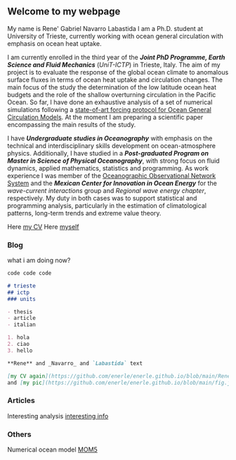 ## Welcome to my webpage

My name is Rene' Gabriel Navarro Labastida
I am a  Ph.D. student at University of Trieste, currently working with ocean general circulation with emphasis on ocean heat uptake.

I am currently enrolled in the third year of the ***Joint PhD Programme, Earth Science and Fluid Mechanics*** (_UniT-ICTP_) in Trieste, Italy. The aim of my project is to evaluate the response of the global ocean climate to anomalous surface fluxes in terms of ocean heat uptake and circulation changes.
The main focus of the study the determination of the low latitude ocean heat budgets and the role of the shallow overturning circulation in the Pacific Ocean.
So far, I have done an exhaustive analysis of a set of numerical simulations following a [state-of-art forcing protocol for Ocean General Circulation Models](http://www.fafmip.org/). At the moment I am preparing a scientific paper encompassing the main results of the study.

I have ***Undergraduate studies in Oceanography*** with emphasis on the technical and interdisciplinary skills development on ocean-atmosphere physics.
Additionally, I have studied in a ***Post-graduated Program on Master in Science of Physical Oceanography***, with strong focus on fluid dynamics, applied mathematics, statistics and programming. As work experience I was member of the [Oceanographic Observational Network System](cigom.info) and the ***Mexican Center for Innovation in Ocean Energy*** for the _wave-current interactions_ group and _Regional wave energy chapter_, respectively. My duty in both cases was to support statistical and programming analysis, particularly in the estimation of climatological patterns, long-term trends and extreme value theory.

Here [my CV](https://raw.githubusercontent.com/enerle/enerle.github.io/main/ReneNavarro_CV.pdf)
Here [myself](https://raw.githubusercontent.com/enerle/enerle.github.io/main/fig.jpeg)

### Blog

what i am doing now?

```markdown
code code code

# trieste
## ictp
### units

- thesis
- article
- italian

1. hola
2. ciao
3. hello

**Rene** and _Navarro_ and `Labastida` text

[my CV again](https://github.com/enerle/enerle.github.io/blob/main/ReneNavarro_CV.pdf) and 
and [my pic](https://github.com/enerle/enerle.github.io/blob/main/fig.jpeg)

```
### Articles
Interesting analysis [interesting info](https://agupubs.onlinelibrary.wiley.com/doi/full/10.1029/2019MS002027) 

### Others
Numerical ocean model [MOM5](https://mom-ocean.github.io/)
